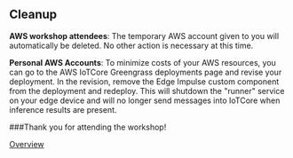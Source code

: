 ## Cleanup

**AWS workshop attendees**: The temporary AWS account given to you will automatically be deleted. No other action is necessary at this time. 

**Personal AWS Accounts**: To minimize costs of your AWS resources, you can go to the AWS IoTCore Greengrass deployments page and revise your deployment. In the revision, remove the Edge Impulse custom component from the deployment and redeploy. This will shutdown the "runner" service on your edge device and will no longer send messages into IoTCore when inference results are present. 


###Thank you for attending the workshop!  

[Overview](./0_Overview/Overview.md)